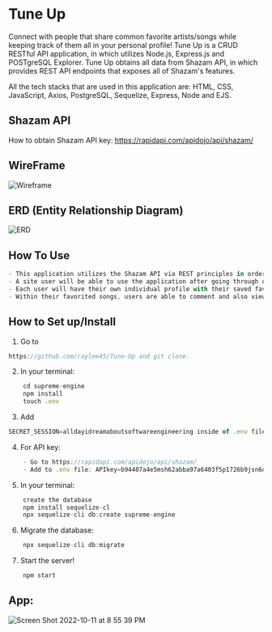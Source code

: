 # Tune Up

Connect with people that share common favorite artists/songs while keeping track of them all in your personal profile!
Tune Up is a CRUD RESTful API application, in which utilizes Node.js, Express.js and POSTgreSQL Explorer. Tune Up obtains all data from 
Shazam API, in which provides REST API endpoints that exposes all of Shazam's features.

All the tech stacks that are used in this application are:
HTML, CSS, JavaScript, Axios, PostgreSQL, Sequelize, Express, Node and EJS.

## Shazam API
How to obtain Shazam API key: https://rapidapi.com/apidojo/api/shazam/

## WireFrame
![Wireframe](https://user-images.githubusercontent.com/107227057/191876095-8720764f-5fec-47df-b1ff-cc2c18cd526a.png)
## ERD (Entity Relationship Diagram)
![ERD](https://user-images.githubusercontent.com/107227057/191876123-cdbc1d4e-4d61-4cd2-8eb4-67f5799fd85b.png)

## How To Use
```js
- This application utilizes the Shazam API via REST principles in order to return JSON metadata from the Shazam's API database. 
- A site user will be able to use the application after going through user authentication by signing up and/or logging in via email and password. 
- Each user will have their own individual profile with their saved favorite songs and artists. 
- Within their favorited songs, users are able to comment and also view other users' comments to that specific song. This allows users to connect with each other based off of the songs that they similarly favorited.
```

## How to Set up/Install
1. Go to 
```js
https://github.com/raylee45/Tune-Up and git clone.
```

2. In your terminal: 
```js
    cd supreme-engine
    npm install
    touch .env
```    

3. Add 
```js
SECRET_SESSION=alldayidreamaboutsoftwareengineering inside of .env file
```

4. For API key:
```js
    - Go to https://rapidapi.com/apidojo/api/shazam/
    - Add to .env file: APIkey=b94407a4e5msh62abba97a6403f5p1726b9jsn6d78e721524e
```

5. In your terminal:
```js
    create the database
    npm install sequelize-cl
    npx sequelize-cli db:create supreme-engine
```

6. Migrate the database:
```js
    npx sequelize-cli db:migrate
```

7. Start the server!
```js
    npm start
```    

## App:
![Screen Shot 2022-10-11 at 8 55 39 PM](https://user-images.githubusercontent.com/107227057/195246514-51d6b17c-de5d-4ebe-93ea-d93f8127aab4.png)
